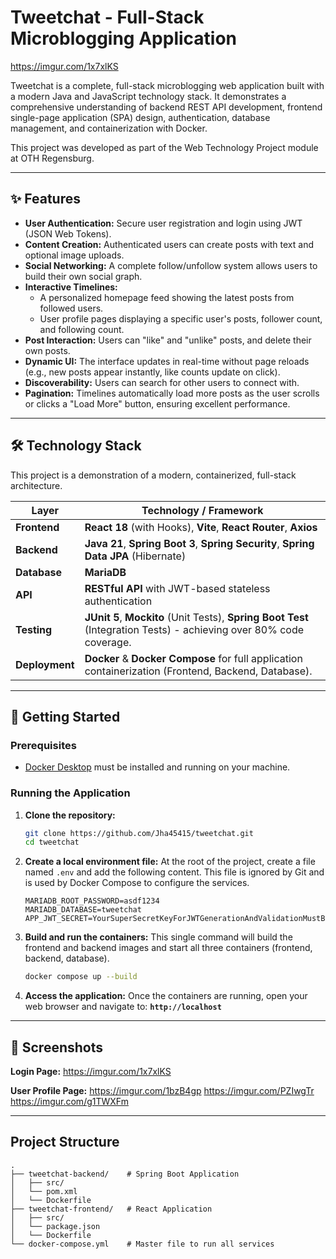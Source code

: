 # Tweetchat - Full-Stack Microblogging Application

 https://imgur.com/1x7xlKS

Tweetchat is a complete, full-stack microblogging web application built with a modern Java and JavaScript technology stack. It demonstrates a comprehensive understanding of backend REST API development, frontend single-page application (SPA) design, authentication, database management, and containerization with Docker.

This project was developed as part of the Web Technology Project module at OTH Regensburg.

---

## ✨ Features

*   **User Authentication:** Secure user registration and login using JWT (JSON Web Tokens).
*   **Content Creation:** Authenticated users can create posts with text and optional image uploads.
*   **Social Networking:** A complete follow/unfollow system allows users to build their own social graph.
*   **Interactive Timelines:**
    *   A personalized homepage feed showing the latest posts from followed users.
    *   User profile pages displaying a specific user's posts, follower count, and following count.
*   **Post Interaction:** Users can "like" and "unlike" posts, and delete their own posts.
*   **Dynamic UI:** The interface updates in real-time without page reloads (e.g., new posts appear instantly, like counts update on click).
*   **Discoverability:** Users can search for other users to connect with.
*   **Pagination:** Timelines automatically load more posts as the user scrolls or clicks a "Load More" button, ensuring excellent performance.

---

## 🛠️ Technology Stack

This project is a demonstration of a modern, containerized, full-stack architecture.

| Layer         | Technology / Framework                                                                                             |
|---------------|--------------------------------------------------------------------------------------------------------------------|
| **Frontend**  | **React 18** (with Hooks), **Vite**, **React Router**, **Axios**                                                     |
| **Backend**   | **Java 21**, **Spring Boot 3**, **Spring Security**, **Spring Data JPA** (Hibernate)                                |
| **Database**  | **MariaDB**                                                                                                        |
| **API**       | **RESTful API** with JWT-based stateless authentication                                                            |
| **Testing**   | **JUnit 5**, **Mockito** (Unit Tests), **Spring Boot Test** (Integration Tests) - achieving over 80% code coverage. |
| **Deployment**| **Docker** & **Docker Compose** for full application containerization (Frontend, Backend, Database).               |

---

## 🚀 Getting Started

### Prerequisites

*   [Docker Desktop](https://www.docker.com/products/docker-desktop/) must be installed and running on your machine.

### Running the Application

1.  **Clone the repository:**
    ```bash
    git clone https://github.com/Jha45415/tweetchat.git
    cd tweetchat
    ```

2.  **Create a local environment file:**
    At the root of the project, create a file named `.env` and add the following content. This file is ignored by Git and is used by Docker Compose to configure the services.
    ```env
    MARIADB_ROOT_PASSWORD=asdf1234
    MARIADB_DATABASE=tweetchat
    APP_JWT_SECRET=YourSuperSecretKeyForJWTGenerationAndValidationMustBeLongAndComplexEnoughForHS256
    ```

3.  **Build and run the containers:**
    This single command will build the frontend and backend images and start all three containers (frontend, backend, database).
    ```bash
    docker compose up --build
    ```

4.  **Access the application:**
    Once the containers are running, open your web browser and navigate to:
    **`http://localhost`**

---

## 📸 Screenshots


**Login Page:**
https://imgur.com/1x7xlKS


**User Profile Page:**
https://imgur.com/1bzB4gp
https://imgur.com/PZIwgTr
https://imgur.com/g1TWXFm

---

## Project Structure

```
.
├── tweetchat-backend/    # Spring Boot Application
│   ├── src/
│   └── pom.xml
│   └── Dockerfile
├── tweetchat-frontend/   # React Application
│   ├── src/
│   └── package.json
│   └── Dockerfile
└── docker-compose.yml    # Master file to run all services
```
